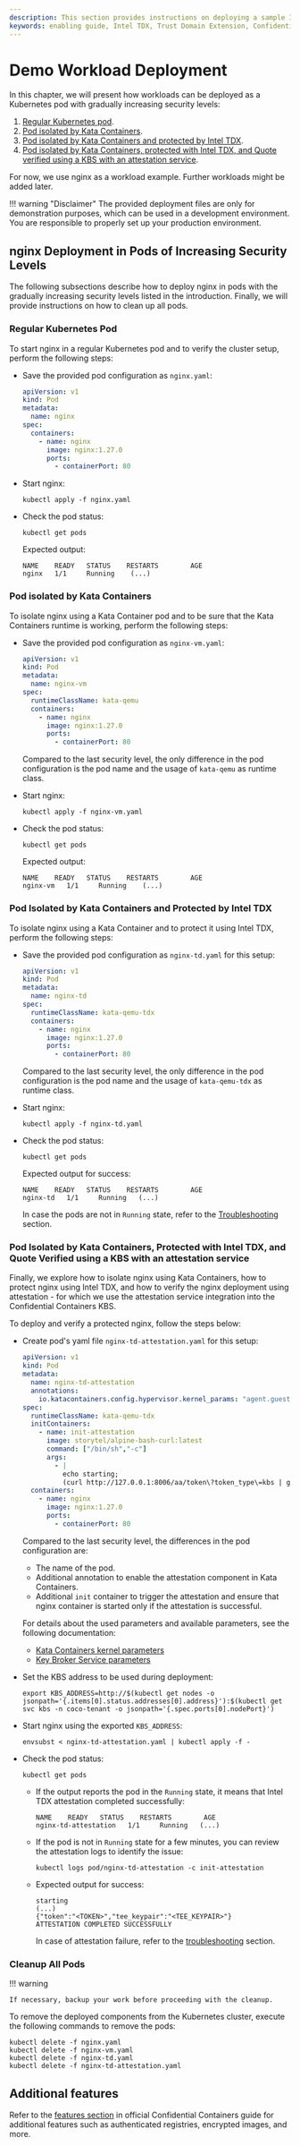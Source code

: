 ```yaml
---
description: This section provides instructions on deploying a sample Intel TDX-protected application in the configured Kubernetes cluster.
keywords: enabling guide, Intel TDX, Trust Domain Extension, Confidential Computing, Confidential Containers, workload deployment, nginx, KBS, Intel Trust Authority
---
```

<!---
Copyright (C) 2024 Intel Corporation
SPDX-License-Identifier: CC-BY-4.0
-->

# Demo Workload Deployment

In this chapter, we will present how workloads can be deployed as a Kubernetes pod with gradually increasing security levels:

1. [Regular Kubernetes pod](#regular-kubernetes-pod).
2. [Pod isolated by Kata Containers](#pod-isolated-by-kata-containers).
3. [Pod isolated by Kata Containers and protected by Intel TDX](#pod-isolated-by-kata-containers-and-protected-by-intel-tdx).
4. [Pod isolated by Kata Containers, protected with Intel TDX, and Quote verified using a KBS with an attestation service](#pod-isolated-by-kata-containers-protected-with-intel-tdx-and-quote-verified-using-a-kbs-with-an-attestation-service).

For now, we use nginx as a workload example.
Further workloads might be added later.

!!! warning "Disclaimer"
    The provided deployment files are only for demonstration purposes, which can be used in a development environment.
    You are responsible to properly set up your production environment.


## nginx Deployment in Pods of Increasing Security Levels

The following subsections describe how to deploy nginx in pods with the gradually increasing security levels listed in the introduction.
Finally, we will provide instructions on how to clean up all pods.


### Regular Kubernetes Pod

To start nginx in a regular Kubernetes pod and to verify the cluster setup, perform the following steps:

- Save the provided pod configuration as `nginx.yaml`:

    ```yaml
    apiVersion: v1
    kind: Pod
    metadata:
      name: nginx
    spec:
      containers:
        - name: nginx
          image: nginx:1.27.0
          ports:
            - containerPort: 80
    ```

- Start nginx:

    ``` { .bash }
    kubectl apply -f nginx.yaml
    ```

- Check the pod status:

    ``` { .bash }
    kubectl get pods
    ```

    Expected output:

    ``` { .text }
    NAME    READY   STATUS    RESTARTS        AGE
    nginx   1/1     Running    (...)
    ```


### Pod isolated by Kata Containers

To isolate nginx using a Kata Container pod and to be sure that the Kata Containers runtime is working, perform the following steps:

- Save the provided pod configuration as `nginx-vm.yaml`:

    ```yaml
    apiVersion: v1
    kind: Pod
    metadata:
      name: nginx-vm
    spec:
      runtimeClassName: kata-qemu
      containers:
        - name: nginx
          image: nginx:1.27.0
          ports:
            - containerPort: 80
    ```

    Compared to the last security level, the only difference in the pod configuration is the pod name and the usage of `kata-qemu` as runtime class.

- Start nginx:

    ``` { .bash }
    kubectl apply -f nginx-vm.yaml
    ```

- Check the pod status:

    ``` { .bash }
    kubectl get pods
    ```

    Expected output:

    ``` { .text }
    NAME    READY   STATUS    RESTARTS        AGE
    nginx-vm   1/1     Running    (...)
    ```


### Pod Isolated by Kata Containers and Protected by Intel TDX

To isolate nginx using a Kata Container and to protect it using Intel TDX, perform the following steps:

- Save the provided pod configuration as `nginx-td.yaml` for this setup:

    ```yaml
    apiVersion: v1
    kind: Pod
    metadata:
      name: nginx-td
    spec:
      runtimeClassName: kata-qemu-tdx
      containers:
        - name: nginx
          image: nginx:1.27.0
          ports:
            - containerPort: 80
    ```

    Compared to the last security level, the only difference in the pod configuration is the pod name and the usage of `kata-qemu-tdx` as runtime class.

- Start nginx:

    ``` { .bash }
    kubectl apply -f nginx-td.yaml
    ```

- Check the pod status:

    ``` { .bash }
    kubectl get pods
    ```

    Expected output for success:

    ``` { .text }
    NAME    READY   STATUS    RESTARTS        AGE
    nginx-td   1/1     Running   (...)
    ```

    In case the pods are not in `Running` state, refer to the [Troubleshooting](../04/troubleshooting.md#pods-failed-to-start) section.


### Pod Isolated by Kata Containers, Protected with Intel TDX, and Quote Verified using a KBS with an attestation service

Finally, we explore how to isolate nginx using Kata Containers, how to protect nginx using Intel TDX, and how to verify the nginx deployment using attestation - for which we use the attestation service integration into the Confidential Containers KBS.

To deploy and verify a protected nginx, follow the steps below:

- Create pod's yaml file `nginx-td-attestation.yaml` for this setup:

    ```yaml
    apiVersion: v1
    kind: Pod
    metadata:
      name: nginx-td-attestation
      annotations:
        io.katacontainers.config.hypervisor.kernel_params: "agent.guest_components_rest_api=all agent.aa_kbc_params=cc_kbc::${KBS_ADDRESS}"
    spec:
      runtimeClassName: kata-qemu-tdx
      initContainers:
        - name: init-attestation
          image: storytel/alpine-bash-curl:latest
          command: ["/bin/sh","-c"]
          args:
            - |
              echo starting;
              (curl http://127.0.0.1:8006/aa/token\?token_type\=kbs | grep -iv "get token failed" | grep -iv "error" | grep -i token && echo "ATTESTATION COMPLETED SUCCESSFULLY") || (echo "ATTESTATION FAILED" && exit 1);
      containers:
        - name: nginx
          image: nginx:1.27.0
          ports:
            - containerPort: 80
    ```

    Compared to the last security level, the differences in the pod configuration are:

    - The name of the pod.
    - Additional annotation to enable the attestation component in Kata Containers.
    - Additional `init` container to trigger the attestation and ensure that nginx container is started only if the attestation is successful.

    For details about the used parameters and available parameters, see the following documentation:

    - [Kata Containers kernel parameters](https://github.com/kata-containers/kata-containers/blob/main/docs/how-to/how-to-set-sandbox-config-kata.md#hypervisor-options)
    - [Key Broker Service parameters](https://github.com/confidential-containers/trustee/blob/main/kbs/docs/initdata.md#initdata-specification)

- Set the KBS address to be used during deployment:

    ``` { .bash }
    export KBS_ADDRESS=http://$(kubectl get nodes -o jsonpath='{.items[0].status.addresses[0].address}'):$(kubectl get svc kbs -n coco-tenant -o jsonpath='{.spec.ports[0].nodePort}')
    ```

- Start nginx using the exported `KBS_ADDRESS`:

    ``` { .bash }
    envsubst < nginx-td-attestation.yaml | kubectl apply -f -
    ```

- Check the pod status:

    ``` { .bash }
    kubectl get pods
    ```

    - If the output reports the pod in the `Running` state, it means that Intel TDX attestation completed successfully:

        ``` { .text }
        NAME    READY   STATUS    RESTARTS        AGE
        nginx-td-attestation   1/1     Running   (...)
        ```

    - If the pod is not in `Running` state for a few minutes, you can review the attestation logs to identify the issue:

        ``` { .bash }
        kubectl logs pod/nginx-td-attestation -c init-attestation
        ```

    - Expected output for success:

        ``` { .text }
        starting
        (...)
        {"token":"<TOKEN>","tee_keypair":"<TEE_KEYPAIR>"}
        ATTESTATION COMPLETED SUCCESSFULLY
        ```

        In case of attestation failure, refer to the [troubleshooting](../04/troubleshooting.md#attestation-failure) section.


### Cleanup All Pods

!!! warning

    If necessary, backup your work before proceeding with the cleanup.

To remove the deployed components from the Kubernetes cluster, execute the following commands to remove the pods:

``` { .bash }
kubectl delete -f nginx.yaml
kubectl delete -f nginx-vm.yaml
kubectl delete -f nginx-td.yaml
kubectl delete -f nginx-td-attestation.yaml
```


## Additional features

Refer to the [features section](https://confidentialcontainers.org/docs/features/) in official Confidential Containers guide for additional features such as authenticated registries, encrypted images, and more.
